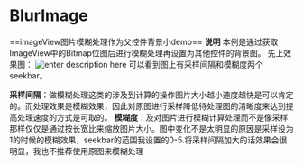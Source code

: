 # BlurImage
==imageView图片模糊处理作为父控件背景小demo==
**说明**
本例是通过获取ImageView中的Bitmap位图后进行模糊处理再设置为其他控件的背景图。
先上效果图：
![enter description here][1]
可以看到图上有采样间隔和模糊度两个seekbar。

**采样间隔**：做模糊处理这类的涉及到计算的操作图片大小越小速度越快是可以肯定的。而处理效果是模糊效果，因此对原图进行采样降低待处理图的清晰度来达到提高处理速度的方式是可取的。
**模糊度**：及对图片进行模糊计算处理而不是像采样那样仅仅是通过按长宽比来缩放图片大小。图中变化不是太明显的原因是采样设为1的时候的模糊效果，seekbar的范围我设置的0-5.将采样间隔加大的话效果会很明显，我也不推荐使用原图来模糊处理

  [1]: ./images/11.gif "11.gif"